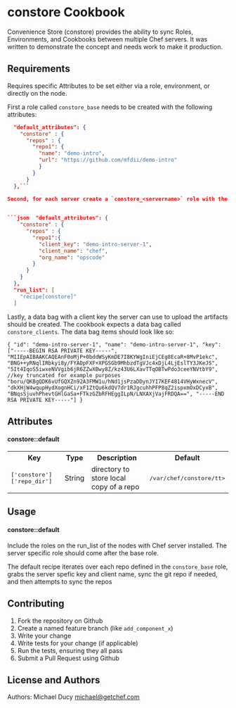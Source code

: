 constore Cookbook
=================
Convenience Store (constore) provides the ability to sync Roles, Environments, and Cookbooks between multiple Chef servers. It was written to demonstrate the concept and needs work to make it production. 


Requirements
------------
Requires specific Attributes to be set either via a role, environment, or directly on the node. 

First a role called `constore_base` needs to be created with the following attributes:

```json
  "default_attributes": {
    "constore" : {
      "repos" : {
        "repo1": {
          "name": "demo-intro",
          "url": "https://github.com/mfdii/demo-intro"
          }
        }
      }
  },```
  
Second, for each server create a `constore_<servername>` role with the follow attributes.


```json  "default_attributes": {
    "constore" : {
      "repos" : {
        "repo1":{
          "client_key": "demo-intro-server-1",
          "client_name": "chef",
          "org_name": "opscode"
        }
      }
    }
  },
  "run_list": [
    "recipe[constore]"
  ]
```

Lastly, a data bag with a client key the server can use to upload the artifacts should be created. The cookbook expects a data bag called `constore_clients`. The data bag items should look like so:

`{
	"id": "demo-intro-server-1",
  "name": "demo-intro-server-1",
  "key":["-----BEGIN RSA PRIVATE KEY-----",
        "MIIEpAIBAAKCAQEAnF0oMjP+0bddWSyKmDE7I8KYWgIniEjCEg8EcaR+8MvP1ekc",
        "BNG++yRNqlIRbkyi8y/FYADpFXF+XPGSGb9MhbzdTgVJc4xDjL4LjEslTY3JKeJS",
        "5It4IqoS5iwxeNVVgib6jR6ZZwXBwy8Z/kz43U6LXavTTqOBTwPdo3ceeYNVtbY9",
        //key truncated for example purposes 
        "boru/QKBgQDK6vUfGQXZn92A3FMW1u/hNd1jsPzaDDynJYI7KEF4814VHyWxnecV",
        "dkXHjW4wqupHydXognHCi/xF1ZtQu6kdQV7dr1RJgcuhhPFP8qZ2ispxmOxDCyxB",
        "BNqsSjuvhPhevtGHlGaSa+FTkzGZbRFHEggILpN/LNXAXjVajFRDQA==",
        "-----END RSA PRIVATE KEY-----"]
}`

  

Attributes
----------

#### constore::default
<table>
  <tr>
    <th>Key</th>
    <th>Type</th>
    <th>Description</th>
    <th>Default</th>
  </tr>
  <tr>
    <td><tt>['constore']['repo_dir']</tt></td>
    <td>String</td>
    <td>directory to store local copy of a repo</td>
    <td><tt>/var/chef/constore/tt></td>
  </tr>
</table>

Usage
-----
#### constore::default
Include the roles on the run_list of the nodes with Chef server installed. The server specific role should come after the base role.

The default recipe iterates over each repo defined in the `constore_base` role, grabs the server spefic key and client name, sync the git repo if needed, and then attempts to sync the repos

Contributing
------------

1. Fork the repository on Github
2. Create a named feature branch (like `add_component_x`)
3. Write your change
4. Write tests for your change (if applicable)
5. Run the tests, ensuring they all pass
6. Submit a Pull Request using Github

License and Authors
-------------------
Authors: Michael Ducy <michael@getchef.com>
